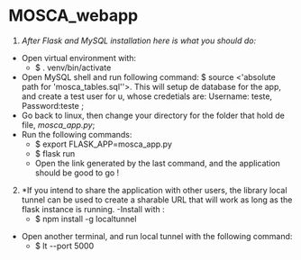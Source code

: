 # MOSCA_webapp

1. *After Flask and MySQL installation here is what you should do:*
  - Open virtual environment with: 
    - $ . venv/bin/activate
  - Open MySQL shell and run following command: $ source <'absolute path for 'mosca_tables.sql''>. This will setup de database for the app, and create a test user for u, whose credetials are: Username: teste, Password:teste ;
  - Go back to linux, then change your directory for the folder that hold de file, *mosca_app.py*;
  - Run the following commands:
    - $ export FLASK_APP=mosca_app.py
    - $ flask run
    - Open the link generated by the last command, and the application should be good to go !
    
2. *If you intend to share the application with other users, the library local tunnel can be used to create a sharable URL that will work as long as the flask instance is running.
  -Install with :
    - $ npm install -g localtunnel
  - Open another terminal, and run local tunnel with the following command:
    - $ lt --port 5000
  
